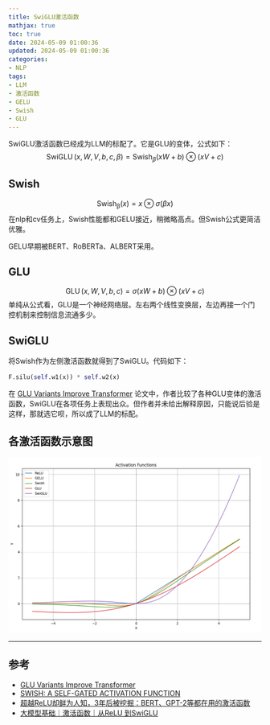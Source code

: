 ```yaml
---
title: SwiGLU激活函数
mathjax: true
toc: true
date: 2024-05-09 01:00:36
updated: 2024-05-09 01:00:36
categories:
- NLP
tags:
- LLM
- 激活函数
- GELU
- Swish
- GLU
---
```

SwiGLU激活函数已经成为LLM的标配了。它是GLU的变体，公式如下：
$$
\operatorname{SwiGLU}(x, W, V, b, c, \beta)=\operatorname{Swish}_\beta(x W+b) \otimes(x V+c)
$$

<!--more-->

## Swish
$$
\operatorname{Swish_\beta}(x)=x \otimes \sigma(\beta x)
$$
在nlp和cv任务上，Swish性能都和GELU接近，稍微略高点。但Swish公式更简洁优雅。

GELU早期被BERT、RoBERTa、ALBERT采用。

## GLU
$$
\operatorname{GLU}(x, W, V, b, c)=\sigma(x W+b) \otimes(x V+c)
$$
单纯从公式看，GLU是一个神经网络层。左右两个线性变换层，左边再接一个门控机制来控制信息流通多少。

## SwiGLU
将Swish作为左侧激活函数就得到了SwiGLU。代码如下：
```python
F.silu(self.w1(x)) * self.w2(x)
```

在 [GLU Variants Improve Transformer](https://arxiv.org/pdf/2002.05202) 论文中，作者比较了各种GLU变体的激活函数，SwiGLU在各项任务上表现出众。但作者并未给出解释原因，只能说后验是这样，那就选它呗，所以成了LLM的标配。

## 各激活函数示意图
![act](https://raw.githubusercontent.com/TransformersWsz/picx-images-hosting/master/image.8kzwfgcqya.png)
___

## 参考
- [GLU Variants Improve Transformer](https://arxiv.org/pdf/2002.05202)
- [SWISH: A SELF-GATED ACTIVATION FUNCTION](https://arxiv.org/pdf/1710.05941v1)
- [超越ReLU却鲜为人知，3年后被挖掘：BERT、GPT-2等都在用的激活函数](https://www.jiqizhixin.com/articles/2019-12-30-4)
- [大模型基础｜激活函数｜从ReLU 到SwiGLU](https://zhuanlan.zhihu.com/p/650237644)